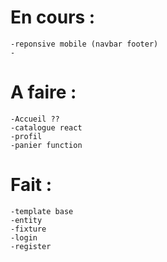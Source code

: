 # En cours :
    -reponsive mobile (navbar footer)
    -
# A faire :
    -Accueil ??
    -catalogue react
    -profil
    -panier function
# Fait :
    -template base
    -entity
    -fixture
    -login
    -register
